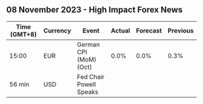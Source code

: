 ## 08 November 2023 - High Impact Forex News

| Time (GMT+8) | Currency | Event | Actual | Forecast | Previous |
|------|----------|-------|--------|----------|----------|
| 15:00 | EUR | German CPI (MoM) (Oct) | 0.0% | 0.0% | 0.3% |
| 56 min | USD | Fed Chair Powell Speaks |  |  |  |
